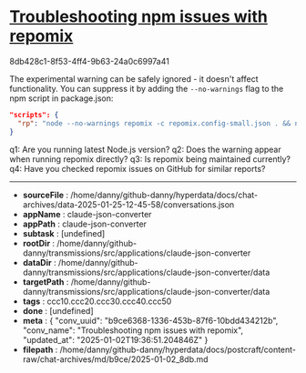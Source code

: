 # [Troubleshooting npm issues with repomix](https://claude.ai/chat/b9ce6368-1336-453b-87f6-10bdd434212b)

8db428c1-8f53-4ff4-9b63-24a0c6997a41

 The experimental warning can be safely ignored - it doesn't affect functionality. You can suppress it by adding the `--no-warnings` flag to the npm script in package.json:

```json
"scripts": {
  "rp": "node --no-warnings repomix -c repomix.config-small.json . && node --no-warnings repomix -c repomix.config-large.json ."
}
```

q1: Are you running latest Node.js version?
q2: Does the warning appear when running repomix directly?
q3: Is repomix being maintained currently?
q4: Have you checked repomix issues on GitHub for similar reports?

---

* **sourceFile** : /home/danny/github-danny/hyperdata/docs/chat-archives/data-2025-01-25-12-45-58/conversations.json
* **appName** : claude-json-converter
* **appPath** : claude-json-converter
* **subtask** : [undefined]
* **rootDir** : /home/danny/github-danny/transmissions/src/applications/claude-json-converter
* **dataDir** : /home/danny/github-danny/transmissions/src/applications/claude-json-converter/data
* **targetPath** : /home/danny/github-danny/transmissions/src/applications/claude-json-converter/data
* **tags** : ccc10.ccc20.ccc30.ccc40.ccc50
* **done** : [undefined]
* **meta** : {
  "conv_uuid": "b9ce6368-1336-453b-87f6-10bdd434212b",
  "conv_name": "Troubleshooting npm issues with repomix",
  "updated_at": "2025-01-02T19:36:51.204846Z"
}
* **filepath** : /home/danny/github-danny/hyperdata/docs/postcraft/content-raw/chat-archives/md/b9ce/2025-01-02_8db.md